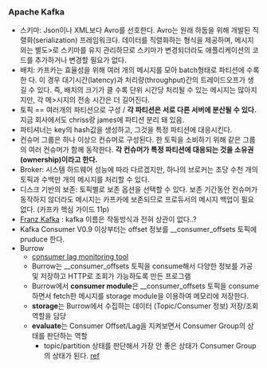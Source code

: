 ### Apache Kafka
- 스키마: Json이나 XML보다 Avro를 선호한다. Avro는 원래 하둡을 위해 개발된 직렬화(serialization) 프레임워크다. 데이터를 직렬화하는 형식을 제공하며, 메시지와는 별도>로 스키마를 유지 관리하므로 스키마가 변경되더라도 애플리케이션의 코드를 추가하거나
 변경할 필요가 없다.
- 배치: 카프카는 효율성을 위해 여러 개의 메시지를 모아 batch형태로 파티션에 수록한
다. 이 경우 대기시간(latency)과 처리량(throughput)간의 트레이드오프가 생길 수 있다. 즉, 배치의 크기가 클 수록 단위 시간당 처리될 수 있는 메시지는 많아지지만, 각 메>시지의 전송 시간은 더 길어진다.
- 토픽 == 여러개의 파티션으로 구성 / <b>각 파티션은 서로 다른 서버에 분산될 수 있다.</b> 지금 회사에서도 chriss랑 james에 파티션 분리 돼 있음.
- 파티셔너는 key의 hash값을 생성하고, 그것을 특정 파티션에 대응시킨다.
- 컨슈머 그룹은 하나 이상으 컨슈머로 구성된다. 한 토픽을 소비하기 위해 같은 그룹의 여러 컨슈머가 함께 동작한다. <b>각 컨슈머가 특정 파티션에 대응되는 것을 소유권(ownership)이라고 한다.</b>
- Broker: 시스템 하드웨어 성능에 따라 다르겠지만, 하나의 브로커는 초당 수천 개의 토픽과 수백만 개의 메시지를 처리할 수 있다.
- 디스크 기반의 보존: 토픽별로 보존 옵션을 선택할 수 있다. 보존 기간동안 컨슈머가 동작하지 않더라도 메시지는 카프카에 보존되므로 프로듀서의 메시지 백업이 필요 없다. (카프카 핵심 가이드 11p)
- [Franz Kafka](https://ko.wikipedia.org/wiki/%ED%94%84%EB%9E%80%EC%B8%A0_%EC%B9%B4%ED%94%84%EC%B9%B4) : kafka 이름은 작동방식과 전혀 상관이 없다..?
- Kafka Consumer V0.9 이상부터는 offset 정보를 __consumer_offsets 토픽에 pruduce 한다.
- Burrow
  - [consumer lag monitoring tool](https://blog.voidmainvoid.net/243)
  - Burrow는 __consumer_offsets 토픽을 consume해서 다양한 정보를 가공 및 저장하고 HTTP로 조회가 가능하도록 만든 프로그램
  - Burrow에서 <b>consumer module</b>은 __consumer_offsets 토픽을 consume하면서 fetch한 메시지를 storage module을 이용하여 메모리에 저장한다.
  - <b>storage</b>는 Burrow에서 수집하는 데이터 (Topic/Consumer 정보) 저장/조회 역할을 담당
  - <b>evaluate</b>는 Consumer Offset/Lag을 지켜보면서 Consumer Group의 상태를 판단하는 역할 
    - topic/partition 상태를 판단해서 가장 안 좋은 상태가 Consumer Group의 상태가 된다. [ref](https://dol9.tistory.com/273?category=699081)
